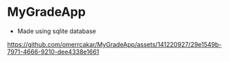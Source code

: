 # MyGradeApp
* Made using sqlite database 

https://github.com/omerrcakar/MyGradeApp/assets/141220927/29e1549b-7971-4666-9210-dee4338e1661

